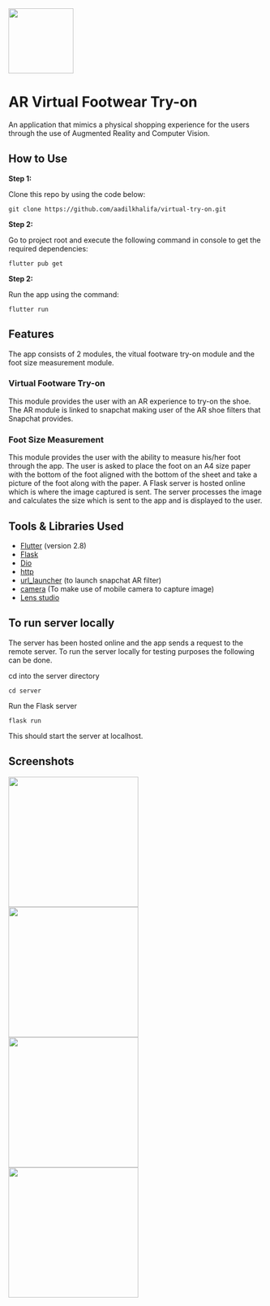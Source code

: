 <img src="https://github.com/aadilkhalifa/virtual-try-on/blob/main/screenshots/logo.jpg?raw=true" width="128"/>

# AR Virtual Footwear Try-on

An application that mimics a physical shopping experience for the users through the use of Augmented Reality and Computer Vision.

## How to Use 

**Step 1:**

Clone this repo by using the code below:

```
git clone https://github.com/aadilkhalifa/virtual-try-on.git
```

**Step 2:**

Go to project root and execute the following command in console to get the required dependencies: 

```
flutter pub get 
```

**Step 2:**

Run the app using the command: 

```
flutter run 
```

## Features

The app consists of 2 modules, the vitual footware try-on module and the foot size measurement module.

### Virtual Footware Try-on

This module provides the user with an AR experience to try-on the shoe. The AR module is linked to snapchat making user of the AR shoe filters that Snapchat provides. 

### Foot Size Measurement 

This module provides the user with the ability to measure his/her foot through the app. The user is asked to place the foot on an A4 size paper with the bottom of the foot aligned with the bottom of the sheet and take a picture of the foot along with the paper. A Flask server is hosted online which is where the image captured is sent. The server processes the image and calculates the size which is sent to the app and is displayed to the user.

## Tools & Libraries Used

* [Flutter](https://flutter.dev/) (version 2.8)
* [Flask](https://flask.palletsprojects.com/en/2.1.x/)
* [Dio](https://github.com/flutterchina/dio)
* [http](https://github.com/dart-lang/http)
* [url_launcher](https://github.com/flutter/plugins/tree/main/packages/url_launcher/url_launcher) (to launch snapchat AR filter)
* [camera](https://github.com/flutter/plugins/tree/main/packages/camera/camera) (To make use of mobile camera to capture image)
* [Lens studio](https://lensstudio.snapchat.com/)

## To run server locally
The server has been hosted online and the app sends a request to the remote server. To run the server locally for testing purposes the following can be done.

cd into the server directory

```
cd server
```

Run the Flask server

```
flask run
```
This should start the server at localhost.

## Screenshots
<img src="https://github.com/aadilkhalifa/virtual-try-on/blob/main/screenshots/ss1.jpeg?raw=true" width="256"/>
<img src="https://github.com/aadilkhalifa/virtual-try-on/blob/main/screenshots/ss2.jpeg?raw=true" width="256"/>
<img src="https://github.com/aadilkhalifa/virtual-try-on/blob/main/screenshots/ss3.jpeg?raw=true" width="256"/>
<img src="https://github.com/aadilkhalifa/virtual-try-on/blob/main/screenshots/ss4.jpeg?raw=true" width="256"/>
